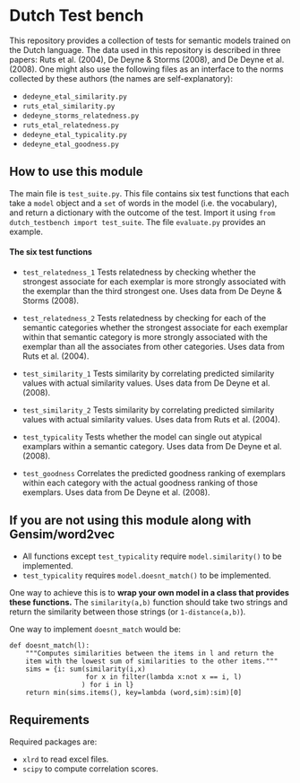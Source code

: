 # Dutch Test bench

This repository provides a collection of tests for semantic models trained on the Dutch language. The data used in this repository is described in three papers: Ruts et al. (2004), De Deyne & Storms (2008), and De Deyne et al. (2008). One might also use the following files as an interface to the norms collected by these authors (the names are self-explanatory):

* `dedeyne_etal_similarity.py`
* `ruts_etal_similarity.py`
* `dedeyne_storms_relatedness.py`
* `ruts_etal_relatedness.py`
* `dedeyne_etal_typicality.py`
* `dedeyne_etal_goodness.py`

## How to use this module
The main file is `test_suite.py`. This file contains six test functions that each take a `model` object and a `set` of words in the model (i.e. the vocabulary), and return a dictionary with the outcome of the test. Import it using `from dutch_testbench import test_suite`. The file `evaluate.py` provides an example.

#### The six test functions

* `test_relatedness_1` Tests relatedness by checking whether the strongest associate for each exemplar is more strongly associated with the exemplar than the third strongest one. Uses data from De Deyne & Storms (2008).

* `test_relatedness_2` Tests relatedness by checking for each of the semantic categories whether the strongest associate for each exemplar within that semantic category is more strongly associated with the exemplar than all the associates from other categories. Uses data from Ruts et al. (2004).

* `test_similarity_1` Tests similarity by correlating predicted similarity values with actual similarity values. Uses data from De Deyne et al. (2008).

* `test_similarity_2` Tests similarity by correlating predicted similarity values with actual similarity values. Uses data from Ruts et al. (2004).

* `test_typicality` Tests whether the model can single out atypical examplars within a semantic category. Uses data from De Deyne et al. (2008).

* `test_goodness` Correlates the predicted goodness ranking of exemplars within each category with the actual goodness ranking of those exemplars. Uses data from De Deyne et al. (2008).

## If you are not using this module along with Gensim/word2vec
* All functions except `test_typicality` require `model.similarity()` to be implemented.
* `test_typicality` requires `model.doesnt_match()` to be implemented.

One way to achieve this is to **wrap your own model in a class that provides these functions.** The `similarity(a,b)` function should take two strings and return the similarity between those strings (or `1-distance(a,b)`).

One way to implement `doesnt_match` would be:

    def doesnt_match(l):
        """Computes similarities between the items in l and return the
        item with the lowest sum of similarities to the other items."""
        sims = {i: sum(similarity(i,x)
                       for x in filter(lambda x:not x == i, l)
                      ) for i in l}
        return min(sims.items(), key=lambda (word,sim):sim)[0]

## Requirements
Required packages are:
* `xlrd` to read excel files.
* `scipy` to compute correlation scores.
